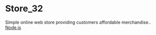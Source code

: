 # Store_32
Simple online web store providing customers affordable merchandise..
 [Node.js](https://nodejs.org) 
